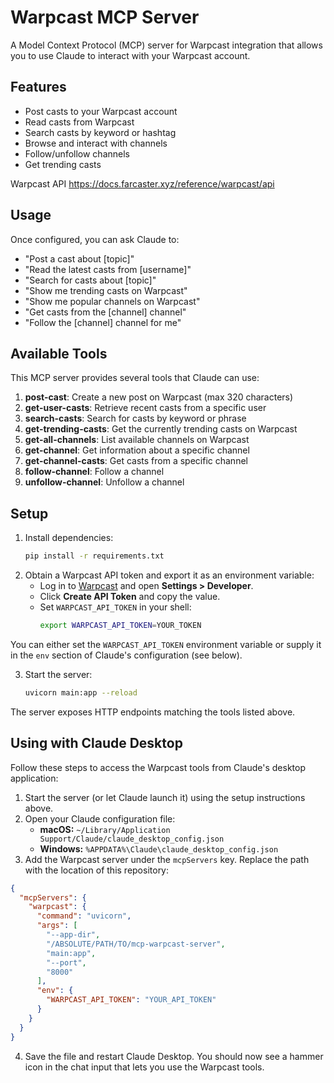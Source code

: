 # Warpcast MCP Server

A Model Context Protocol (MCP) server for Warpcast integration that allows you to use Claude to interact with your Warpcast account.

## Features

- Post casts to your Warpcast account
- Read casts from Warpcast
- Search casts by keyword or hashtag
- Browse and interact with channels
- Follow/unfollow channels
- Get trending casts

Warpcast API 
https://docs.farcaster.xyz/reference/warpcast/api

## Usage

Once configured, you can ask Claude to:

- "Post a cast about [topic]"
- "Read the latest casts from [username]"
- "Search for casts about [topic]"
- "Show me trending casts on Warpcast"
- "Show me popular channels on Warpcast"
- "Get casts from the [channel] channel"
- "Follow the [channel] channel for me"

## Available Tools

This MCP server provides several tools that Claude can use:

1. **post-cast**: Create a new post on Warpcast (max 320 characters)
2. **get-user-casts**: Retrieve recent casts from a specific user
3. **search-casts**: Search for casts by keyword or phrase
4. **get-trending-casts**: Get the currently trending casts on Warpcast
5. **get-all-channels**: List available channels on Warpcast
6. **get-channel**: Get information about a specific channel
7. **get-channel-casts**: Get casts from a specific channel
8. **follow-channel**: Follow a channel
9. **unfollow-channel**: Unfollow a channel


## Setup

1. Install dependencies:
   ```bash
   pip install -r requirements.txt
   ```
2. Obtain a Warpcast API token and export it as an environment variable:
   - Log in to [Warpcast](https://warpcast.com/) and open **Settings \> Developer**.
   - Click **Create API Token** and copy the value.
   - Set `WARPCAST_API_TOKEN` in your shell:
     ```bash
     export WARPCAST_API_TOKEN=YOUR_TOKEN
     ```
 You can either set the
   `WARPCAST_API_TOKEN` environment variable or supply it in the `env`
   section of Claude's configuration (see below).
   
3. Start the server:
   ```bash
   uvicorn main:app --reload
   ```

The server exposes HTTP endpoints matching the tools listed above.

## Using with Claude Desktop

Follow these steps to access the Warpcast tools from Claude's desktop application:

1. Start the server (or let Claude launch it) using the setup instructions above.
2. Open your Claude configuration file:
   - **macOS:** `~/Library/Application Support/Claude/claude_desktop_config.json`
   - **Windows:** `%APPDATA%\Claude\claude_desktop_config.json`
3. Add the Warpcast server under the `mcpServers` key. Replace the path with the location of this repository:

```json
{
  "mcpServers": {
    "warpcast": {
      "command": "uvicorn",
      "args": [
        "--app-dir",
        "/ABSOLUTE/PATH/TO/mcp-warpcast-server",
        "main:app",
        "--port",
        "8000"
      ],
      "env": {
        "WARPCAST_API_TOKEN": "YOUR_API_TOKEN"
      }
    }
  }
}
```

4. Save the file and restart Claude Desktop. You should now see a hammer icon in the chat input that lets you use the Warpcast tools.
